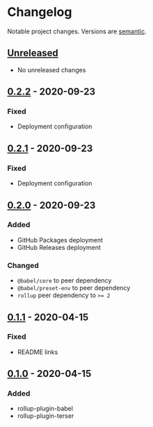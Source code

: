 # Changelog

Notable project changes. Versions are [semantic][].

## [Unreleased][]

- No unreleased changes

## [0.2.2][] - 2020-09-23

### Fixed
- Deployment configuration

## [0.2.1][] - 2020-09-23

### Fixed
- Deployment configuration

## [0.2.0][] - 2020-09-23

### Added
- GitHub Packages deployment
- GitHub Releases deployment

### Changed
- `@babel/core` to peer dependency
- `@babel/preset-env` to peer dependency
- `rollup` peer dependency to `>= 2`

## [0.1.1][] - 2020-04-15

### Fixed
- README links

## [0.1.0][] - 2020-04-15

### Added
- rollup-plugin-babel
- rollup-plugin-terser

[unreleased]: https://github.com/mgsisk/rollup-config/compare/v0.2.2...HEAD
[0.2.2]: https://github.com/mgsisk/rollup-config/compare/v0.2.1...v0.2.2
[0.2.1]: https://github.com/mgsisk/rollup-config/compare/v0.2.0...v0.2.1
[0.2.0]: https://github.com/mgsisk/rollup-config/compare/v0.1.1...v0.2.0
[0.1.1]: https://github.com/mgsisk/rollup-config/compare/v0.1.0...v0.1.1
[0.1.0]: https://github.com/mgsisk/rollup-config/releases/tag/v0.1.0
[semantic]: https://semver.org
